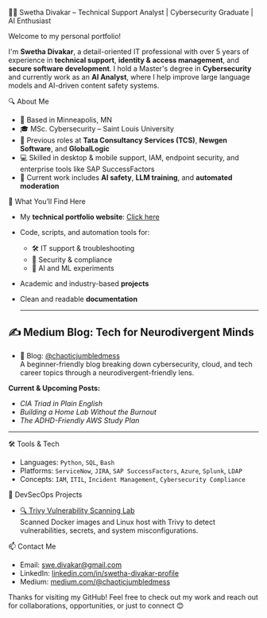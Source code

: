👩‍💻 Swetha Divakar – Technical Support Analyst | Cybersecurity Graduate | AI Enthusiast

Welcome to my personal portfolio!

I'm **Swetha Divakar**, a detail-oriented IT professional with over 5 years of experience in **technical support**, **identity & access management**, and **secure software development**. I hold a Master's degree in **Cybersecurity** and currently work as an **AI Analyst**, where I help improve large language models and AI-driven content safety systems.

🔍 About Me

- 📍 Based in Minneapolis, MN
- 🎓 MSc. Cybersecurity – Saint Louis University
- 💼 Previous roles at **Tata Consultancy Services (TCS)**, **Newgen Software**, and **GlobalLogic**
- 💻 Skilled in desktop & mobile support, IAM, endpoint security, and enterprise tools like SAP SuccessFactors
- 🤖 Current work includes **AI safety**, **LLM training**, and **automated moderation**

🚀 What You’ll Find Here

- My **technical portfolio website**: [Click here](https://swethadivakar.github.io/)
- Code, scripts, and automation tools for:
  - 🛠 IT support & troubleshooting
  - 🔐 Security & compliance
  - 🧠 AI and ML experiments
- Academic and industry-based **projects**
- Clean and readable **documentation**

  ---

## ✍️ Medium Blog: Tech for Neurodivergent Minds

- 📝 Blog: [@chaoticjumbledmess](https://medium.com/@chaoticjumbledmess)  
  A beginner-friendly blog breaking down cybersecurity, cloud, and tech career topics through a neurodivergent-friendly lens.

**Current & Upcoming Posts:**
- *CIA Triad in Plain English*  
- *Building a Home Lab Without the Burnout*  
- *The ADHD-Friendly AWS Study Plan*

---

🛠 Tools & Tech

- Languages: `Python`, `SQL`, `Bash`
- Platforms: `ServiceNow`, `JIRA`, `SAP SuccessFactors`, `Azure`, `Splunk`, `LDAP`
- Concepts: `IAM`, `ITIL`, `Incident Management`, `Cybersecurity Compliance`

🧪 DevSecOps Projects

- [🔍 Trivy Vulnerability Scanning Lab](https://github.com/SwethaDivakar/trivy-vulnerability-scanning-lab)  
  Scanned Docker images and Linux host with Trivy to detect vulnerabilities, secrets, and system misconfigurations.


📫 Contact Me

- Email: [swe.divakar@gmail.com](mailto:swe.divakar@gmail.com)
- LinkedIn: [linkedin.com/in/swetha-divakar-profile](https://linkedin.com/in/swetha-divakar-profile)
- Medium: [medium.com/@chaoticjumbledmess](https://medium.com/@chaoticjumbledmess)

Thanks for visiting my GitHub! Feel free to check out my work and reach out for collaborations, opportunities, or just to connect 😊
